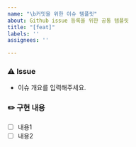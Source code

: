 ```yaml
---
name: "\b커밋을 위한 이슈 템플릿"
about: Github issue 등록을 위한 공통 템플릿
title: "[feat]"
labels: ''
assignees: ''

---
```


### ⚠️ Issue
<!-- 이슈 개요를 입력해주세요. -->
<!-- ex) - 로그인 기능 -->
- 이슈 개요를 입력해주세요.

### ✏️ 구현 내용
<!--  - [ ] (체크박스 기능) [] 사이에 공백을 꼭 넣어주세요 -->
<!-- 만약 해결된 내용이라면 [] 사이에 x를 넣어주세요(대소문자 구별 없음) ex) [x]-->
- [ ] 내용1
- [ ] 내용2

